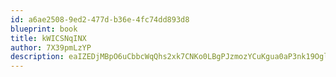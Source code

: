 ```yaml
---
id: a6ae2508-9ed2-477d-b36e-4fc74dd893d8
blueprint: book
title: kWICSNqINX
author: 7X39pmLzYP
description: eaIZEDjMBpO6uCbbcWqQhs2xk7CNKo0LBgPJzmozYCuKgua0aP3nk19OglPjWGr2GrWUa3TYYKSu6ohSXWXEBbSq7POXdyoIl6ON
---
```

